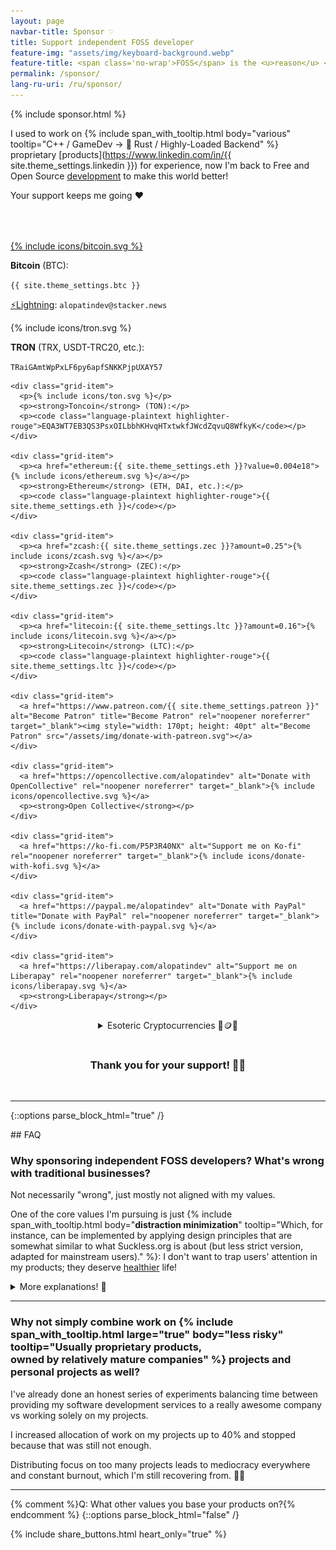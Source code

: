 ```yaml
---
layout: page
navbar-title: Sponsor ♡
title: Support independent FOSS developer
feature-img: "assets/img/keyboard-background.webp"
feature-title: <span class='no-wrap'>FOSS</span> is the <u>reason</u> <span class='no-wrap'>why I started <u>career</u></span> <span class='no-wrap'>in Software Development</span>
permalink: /sponsor/
lang-ru-uri: /ru/sponsor/
---
```

{% include sponsor.html %}

I used to work on
{% include span_with_tooltip.html body="various" tooltip="<span class='no-wrap'>C++ / GameDev</span> → <span class='no-wrap'>🦀 Rust / Highly-Loaded Backend</span>" %}
proprietary [products](https://www.linkedin.com/in/{{ site.theme_settings.linkedin }}) for experience,
now I'm back to <span class='no-wrap'>Free and Open Source [development](https://github.com/alopatindev)</span> to make this world better!

Your support keeps me going ❤️

<!-- div style="display: flex; justify-content: center; padding-bottom: 2rem; margin-top: 0">
  <div class="example" style="max-width: 40rem">
    <h3 style="text-align: center">How to support:</h3>
    <ul style="margin-bottom: 0">
      <li>share this page:</li>
    </ul>
    {% include share_buttons.html no_text=true %}
    <ul>
      <li>press ⭐ in the <a href="https://github.com/alopatindev">repos you like</a>
        <ul>
          <li>share them with your friends/colleges</li>
          <li>help specifically a tiny project <a href="https://github.com/cargo-limit/cargo-limit#support"><img style="display: inline-block; vertical-align: middle; width: 1.4rem; height: 1.4rem" src="/assets/img/cargo-limit.svg">cargo-limit</a></li>
        </ul>
      </li>
      <li class="padding-top-small">make general donations for {% include span_with_tooltip.html body="everything" tooltip="FOSS development <span class='no-wrap'>and occasional Blogging / Vlogging</span>" %} I produce:</li>
    </ul>
  </div>
</div -->

<div class="donation-container" style="margin-top: 4rem">
  <div class="grid-container">
    <div class="grid-item">
      <p style="margin-bottom: 0.7em"><a href="bitcoin:{{ site.theme_settings.btc }}?amount=0.0002">{% include icons/bitcoin.svg %}</a></p>
      <p style="margin-bottom: 0"><strong>Bitcoin</strong> (BTC):</p>
      <p style="margin-bottom: 0"><code class="language-plaintext highlighter-rouge">{{ site.theme_settings.btc }}</code></p>
      <p><a href="https://zapper.nostrapps.org/zap?id={{ site.theme_settings.nostr.npub }}&amount=20000" target="_blank">⚡Lightning</a>: <code class="language-plaintext highlighter-rouge">alopatindev@stacker.news</code></p>
    </div>
    <div class="grid-item">
      <p>{% include icons/tron.svg %}</p>
      <p><strong>TRON</strong> (TRX, USDT-TRC20, etc.):</p>
      <p><code class="language-plaintext highlighter-rouge">TRaiGAmtWpPxLF6py6apfSNKKPjpUXAY57</code></p>
    </div>

    <div class="grid-item">
      <p>{% include icons/ton.svg %}</p>
      <p><strong>Toncoin</strong> (TON):</p>
      <p><code class="language-plaintext highlighter-rouge">EQA3WT7EB3QS3PsxOILbbhKHvqHTxtwkfJWcdZqvuQ8WfkyK</code></p>
    </div>

    <div class="grid-item">
      <p><a href="ethereum:{{ site.theme_settings.eth }}?value=0.004e18">{% include icons/ethereum.svg %}</a></p>
      <p><strong>Ethereum</strong> (ETH, DAI, etc.):</p>
      <p><code class="language-plaintext highlighter-rouge">{{ site.theme_settings.eth }}</code></p>
    </div>

    <div class="grid-item">
      <p><a href="zcash:{{ site.theme_settings.zec }}?amount=0.25">{% include icons/zcash.svg %}</a></p>
      <p><strong>Zcash</strong> (ZEC):</p>
      <p><code class="language-plaintext highlighter-rouge">{{ site.theme_settings.zec }}</code></p>
    </div>

    <div class="grid-item">
      <p><a href="litecoin:{{ site.theme_settings.ltc }}?amount=0.16">{% include icons/litecoin.svg %}</a></p>
      <p><strong>Litecoin</strong> (LTC):</p>
      <p><code class="language-plaintext highlighter-rouge">{{ site.theme_settings.ltc }}</code></p>
    </div>

    <div class="grid-item">
      <a href="https://www.patreon.com/{{ site.theme_settings.patreon }}" alt="Become Patron" title="Become Patron" rel="noopener noreferrer" target="_blank"><img style="width: 170pt; height: 40pt" alt="Become Patron" src="/assets/img/donate-with-patreon.svg"></a>
    </div>

    <div class="grid-item">
      <a href="https://opencollective.com/alopatindev" alt="Donate with OpenCollective" rel="noopener noreferrer" target="_blank">{% include icons/opencollective.svg %}</a>
      <p><strong>Open Collective</strong></p>
    </div>

    <div class="grid-item">
      <a href="https://ko-fi.com/P5P3R40NX" alt="Support me on Ko-fi" rel="noopener noreferrer" target="_blank">{% include icons/donate-with-kofi.svg %}</a>
    </div>

    <div class="grid-item">
      <a href="https://paypal.me/alopatindev" alt="Donate with PayPal" title="Donate with PayPal" rel="noopener noreferrer" target="_blank">{% include icons/donate-with-paypal.svg %}</a>
    </div>

    <div class="grid-item">
      <a href="https://liberapay.com/alopatindev" alt="Support me on Liberapay" rel="noopener noreferrer" target="_blank">{% include icons/liberapay.svg %}</a>
      <p><strong>Liberapay</strong></p>
    </div>
  </div>
</div>

<p>
  <div style="display: flex; justify-content: center">
    <div class="esoteric-crypto">
      <details><summary markdown="span">Esoteric Cryptocurrencies 💎🪙🌚</summary>
        <ul>
          <li><strong>AuroraCoin</strong> (AUR): <code class="language-plaintext highlighter-rouge">AMf189Ap4RqQ71L9YWXE9ZBm8GFTnYSTST</code></li>
          <li><strong>Binance coin</strong> (BNB): <code class="language-plaintext highlighter-rouge">0xff3c912b69d6fc8b0e9bc7bb7ed897557ef5d28f</code></li>
          <li><strong>BitcoinCash</strong> (BCH): <code class="language-plaintext highlighter-rouge">qzpewzlsypp5ld2udvfxxw4yhxmlvzy5ku5rnwvj3e</code></li>
          <li><strong>BitcoinGold</strong> (BTG): <code class="language-plaintext highlighter-rouge">GTp7xTfsCSgMqcniS6AVdFhi1L3Nzh7wvJ</code></li>
          <li><strong>BlockChainCoinX</strong> (XCCX): <code class="language-plaintext highlighter-rouge">XNdPhpWZJjyFFA93pCtvENHeWwiDDK1EHZ</code></li>
          <li><strong>Blocknet</strong> (BLOCK): <code class="language-plaintext highlighter-rouge">BnpacNjCfFWQnKEkJgA2LEY5nGfZyd7q3r</code></li>
          <li><strong>Dash</strong> (DASH): <code class="language-plaintext highlighter-rouge">XgW9K6AVqfjP9u9cTvHZBLj51NP6eRxEqA</code></li>
          <li><strong>DeepOnion</strong> (ONION): <code class="language-plaintext highlighter-rouge">DVMVucBGRbj2Uv9QwQj83MRksQAofhTybv</code></li>
          <li><strong>DigiByte</strong> (DGB): <code class="language-plaintext highlighter-rouge">D7a9ysrXXuhqhkxcSweeMvuB57bu1YbNPd</code></li>
          <li><strong>Dogecoin</strong> (DOGE): <code class="language-plaintext highlighter-rouge">D6hkWmCYgbia6oEcuYCdfsPxpXSyTc2DdU</code></li>
          <li><strong>Emercoin</strong> (EMC): <code class="language-plaintext highlighter-rouge">EKyvkQt5CvLtNdACvATdpedmGAhRqHnsm3</code></li>
          <li><strong>Ethereum Classic</strong> (ETC): <code class="language-plaintext highlighter-rouge">0x4822d96683ac11cdac6dc3389a22076164b30d09</code></li>
          <li><strong>EverGreenCoin</strong> (EGC): <code class="language-plaintext highlighter-rouge">ERcmx7nxHG3s1o7hnC3aQKBU3scJEtDuth</code></li>
          <li><strong>Flux</strong> (FLUX): <code class="language-plaintext highlighter-rouge">t1cvr66T2uL6sZgp3HcLMjYUxedVs9aHJzT</code></li>
          <li><strong>GuapCoin</strong> (GUAP): <code class="language-plaintext highlighter-rouge">GNpUxGUxoMi8VoXm7Peq31fskFSkq8Ahfg</code></li>
          <li><strong>Hivecoin</strong> (HVQ): <code class="language-plaintext highlighter-rouge">HRCsmcRFFgDHLeUwJgKxEoKwuHNgdSkLoe</code></li>
          <li><strong>Komodo</strong> (KMD): <code class="language-plaintext highlighter-rouge">RKb2vZewxuNMMuSVinz4mbRZn9GJTyDc59</code></li>
          <li><strong>Monero</strong> (XMR): <code class="language-plaintext highlighter-rouge">45H6MXry6cqS4zwsPBsotx8dBSB9zvnnnbxdkqrCmYH2Rh1hsDKBsjoP67Er966wWBD7awbubMEWx1WfSaRyKFgVCjEKunT</code></li>
          <li><strong>NameCoin</strong> (NMC): <code class="language-plaintext highlighter-rouge">N66EC4gqfjrw6k64URsYX3NDzmESFuGXL6</code></li>
          <li><strong>Novacoin</strong> (NVC): <code class="language-plaintext highlighter-rouge">4ZPNP6hr5GWdSnvxYvswtfCnMUokrtyWP7</code></li>
          <li><strong>PIVX</strong> (PIVX): <code class="language-plaintext highlighter-rouge">DPLE8djj5cZpXmHn361G56Q3m4Wcygx96k</code></li>
          <li><strong>Peercoin</strong> (PPC): <code class="language-plaintext highlighter-rouge">PDUbcDVQgDkrqTidtUdrRMt5FVawnutnzr</code></li>
          <li><strong>PostCoin</strong> (POST): <code class="language-plaintext highlighter-rouge">PNPn16AU9Jp6MX3CLEMitCX4XX3w5BdDvM</code></li>
          <li><strong>Qtum</strong> (QTUM): <code class="language-plaintext highlighter-rouge">QMMvbdKcaAmeThHsXjWUUTYFMB5Si6cZaS</code></li>
          <li><strong>Radiant</strong> (RXD): <code class="language-plaintext highlighter-rouge">19VwKwXYQkMuLGykrPW12njve1xEnAH2cz</code></li>
          <li><strong>Raptoreum</strong> (RTM): <code class="language-plaintext highlighter-rouge">RGLagv2pAjJ3rfoUC4kJFtVw5ogRRBNYYq</code></li>
          <li><strong>Ravencoin</strong> (RVN): <code class="language-plaintext highlighter-rouge">R9WVSimFV1HnbrLGo8zzQiaNWwnwt7Y3Ui</code></li>
          <li><strong>ReddCoin</strong> (RDD): <code class="language-plaintext highlighter-rouge">Rt4NQRZepSm9wERw4ZhgQaM1PHzschzaXE</code></li>
          <li><strong>SmartHoldem</strong> (STH): <code class="language-plaintext highlighter-rouge">SUxHKRsZC9Jv3T3zxPoq9Sq5pMpT9me4rg</code></li>
          <li><strong>Vericoin</strong> (VRC): <code class="language-plaintext highlighter-rouge">VKfmNKqgcwHk9CgPbsCnWJH2crVVq47g75</code></li>
          <li><strong>Vertcoin</strong> (VTC): <code class="language-plaintext highlighter-rouge">Vh6GcgW2DQ7ZGpHhbt44Ru482YZFNcVXuX</code></li>
          <li><strong>WAVES</strong> (WAVES): <code class="language-plaintext highlighter-rouge">3PJwsjYtoBujKM1SDxFZJZfU46C88vvsXrA</code></li>
          <li><strong>eXperience</strong> (XP): <code class="language-plaintext highlighter-rouge">PJGQhytWiPsQebgt1xAJwTdiMF333S4Eje</code></li>
        </ul>
      </details>
    </div>
  </div>
</p>

<h3 style="text-align: center; padding-top: 1rem">Thank you for your support! 🙏🏼</h3>
<br>

---

{::options parse_block_html="true" /}
<div class="faq">
## FAQ

### Why sponsoring independent FOSS developers? What's wrong with traditional businesses?
Not necessarily "wrong", just mostly not aligned with my values.

One of the core values I'm pursuing is just {% include span_with_tooltip.html body="**distraction minimization**" tooltip="Which, for instance, can be implemented by applying design principles that are somewhat similar to what Suckless.org is about (<span class='no-wrap'>but less strict version,</span> adapted for mainstream users)." %}: I don't want to trap users' attention in my products; they deserve [healthier](https://www.ncbi.nlm.nih.gov/pmc/articles/PMC4183915/) life!

<details><summary markdown="span">More explanations! 🤯</summary>
{% include quote-small.html text="Why is it so hard to properly express<br>just this value alone in commercial products?" %}

I perceive the three typical career paths the following way:
<div class="pros-cons">
<h4>1. Work for traditional company (or companies) as a contractor (or coworker)</h4>
- Pros:
    - 👍 possibility to practice {% include span_with_tooltip.html body="SE" tooltip="Software Engineering" %}
        - best for initial gaining of SE experience
    - 👍 possibility to choose organization maturity
        - in a depressing range 🫤
    - 👍 typically no sustainability fuss at all
- Cons:
    - 🤦‍♂️ (almost) **no control** over high-level decisions
        - company will likely do some unethical things for various legitimate reasons

<h4>2. Work on Personal Projects</h4>
- Pros:
    - 👍 best for those who already {% include span_with_tooltip.html large="true" body="experienced enough" tooltip="And terrible for unexperienced developers. Don't get stuck on personal OSS projects if you're unexperienced, otherwise that feeds stereotype that OSS done by individuals == OSS done by unexperienced students" %} in SE
    - 👍 full decisions control
        - possibility to express unrestricted ethical values from the very beginning
        - innovations {% include span_with_tooltip.html large="true" body="freedom" tooltip="<i>Technically</i>, you can introduce any adequate innovations (including simple things, like one-time authentication link sent via something more reliable and secure than SMS), while typical commercial organization (like bank) would usually decline certain useful innovations and prefer disastrous outdated dominant technologies for various &quot;rational&quot; reasons. Or might even integrate irrelevant popular technologies in order to &quot;sell better&quot; 🤦‍♂️" %}
- Cons:
    - 💀 extremely hard sustainability

<h4>3. Open a traditional company</h4>
- Pros:
    - 👍 some decisions control
        - restricted to democratic decisions across (co-)founders
        - but some of the co-founders might *often* turn out to be overgrown psychopathic infants 💀
            - what kind of decisions such company will be making in this case?
- Cons:
    - 🤦‍♂️ too much management, hard to perform actual SE as founder
    - 🤦‍♂️ often very hard sustainability
    - 💀 **parasitic survival values** for unknown period of time
        - company rarely matures up to advanced enough stages of development, where high enough ethical values become adequate to express (without damaging company sustainability).
</div>

<div class="example">
#### Few examples of parasitism in typical commercial products:
1. Intentional (usually survival) **manipulative techniques**:
    - intrusive advertising and notifications
        - *"We've got something else for you!"* when user is about to close a page
        - sudden loud commercials while you're listening to your silent relaxing meditative music
    - sudden [appearance](https://en.wikipedia.org/wiki/Clickjacking#Clickjacking_categories) of unwanted button in the position you were about to click
    - replacement of normal support service with a retarded chatbot simulacrum, that gives only a limited number of {% include span_with_tooltip.html body="useless feedback options" tooltip="In urgent cases, user can't report a real issue, can't contact a human, and will waste a lot of time brute-forcing the confusing menu options, or will even receive an instant auto-close of the real reported issue with an amusing excuse" %}

2. Hardcore intentional manipulative techniques, which suspiciously remind **scam techniques** which exist as something legal due to poor regulations:
    - unannounced enabling of {% include span_with_tooltip.html body="useless paid services" tooltip="Mobile operators love it" %}
    - overcomplicated UIs which intentionally {% include span_with_tooltip.html body="lead to mistakes" tooltip="Sends your money with wrong currency, enables unnecessary paid service, etc." %}
    - {% include span_with_tooltip.html body="not providing" tooltip="Name at least one health insurance company for digital nomads that doesn't do that right now" %} purchased service at all with absurd excuse.
</div>

<p style="margin-bottom: 0">If I'd like to start a traditional company, then even as an ethical enough founder, I would most likely run into choices between:</p>
- implementing similar parasitic stuff
- or closing entire organization, since it's unlikely it will survive otherwise.

{% include quote-small.html text="Sustainable organizations<br>slowly grow through stages of development" %}

They often stuck in [endless](https://www.pcworld.com/article/418693/mozilla-nixes-firefox-os-bowing-out-of-mobile-race.html) [survival](https://www.zdnet.com/article/programming-language-rust-mozilla-job-cuts-have-hit-us-badly-but-heres-how-well-survive/) nightmare.
Some of them run into conflicts between co-founders, which may lead to {% include span_with_tooltip.html large="true" body="corrupting the core values" tooltip="Think of OpenAI, which is no longer &quot;Open&quot;" %} of organization in [various](https://en.wikipedia.org/wiki/Contributor_License_Agreement#Relicensing_controversy) [ways](https://www.youtube.com/watch?v=gutR_LNoZw0) or, ironically, even **abandoning** [core](https://en.wikipedia.org/wiki/Removal_of_Sam_Altman_from_OpenAI) [leaders](https://www.thecorporategovernanceinstitute.com/insights/case-studies/why-did-apples-board-fire-steve-jobs-in-1985/)!

There's a huge chance to never make anything really ethical as an organization, despite long and painful efforts to grow it.

### Ignorance
Organizations naturally delegate {% include span_with_tooltip.html body="less important" tooltip="Or things that <strong>look</strong> less important" %} things to teams which gladly copy-paste terrible damaging ideas, due to various convincing excuses:
because they are cheaper to copy, they are implemented by competitors, etc.

<div class="example">
#### Examples of poor/outdated (but paradoxically popular) engineering "patterns":
- scrolljacking
- useless <a href="https://www.facebook.com/help/124895950923762" target="_blank">over-detailed</a> documentation, which quickly becomes {% include span_with_tooltip.html body="obsolete" tooltip="Rather than maintaining such &quot;documentation&quot;, it's cheaper to turn it into a single link that jumps to and highlights the exact input field" %}
- sudden non-disableable {% include span_with_tooltip.html body="notifications" tooltip="Including &quot;GDPR cookies blabla&quot;, which is a result of regulating things the wrong way" %}/tooltips/tutorials/announcements of features
- [useless](https://github.com/notune/captcha-solver#readme) CAPTCHAs, which bury your precious [flow state](/how-to-take-notes-like-a-programmer/#whats-the-point)
    - other than something like DDoS attacks, there's absolutely no reason to {% include span_with_tooltip.html body="distinguish bots" tooltip="What and why are we fighting? We're at the point of history, where bots <i>might</i> even transit to normal members of society" %} from humans anymore
    - it's ironical that companies like OpenAI/Google/Cloudflare/etc. are wasting their time improving bot detection
        - they could even **monetize** bots traffic, by turning bots into a ~~[crypto mining farm](https://github.com/mCaptcha/mCaptcha#readme)~~ distributed browser-based [ML inference](https://github.com/xenova/transformers.js#readme) engine, or whatever ecological enough, both to human mentality and to the business
- overcomplicate every single native GUI application by turning it into another web browser
    - it's a fractal of issues; one of them is that such software inevitably becomes buggy (and usually {% include span_with_tooltip.html body="laggy" tooltip="Which is observable on the fastest available hardware on the market of today and tomorrow" %})
        - sometimes to the point, where it becomes impossible to use without loss of attention and constant annoyance
- offline anti-patterns, like a notification bell in your {% include span_with_tooltip.html body="microwave" tooltip="Thank God we don't yet have <span class='no-wrap'>&quot;Smart&quot; Teapots</span> that also do the bell-screaming and additionally beg monthly subscriptions for <span class='brand'>Premium Volumes</span> and <span class='brand'>Platinum Boiling Speeds</span>" %} that decreases quality of your neighbors' sleep
    - reminds me an another popular (but orthogonal) anti-pattern: *cool* light (produced by conditioner or whatever) that decreases quality of your sleep.
</div>

{% include quote-small.html text="So why do I choose making personal FOSS projects?" %}

Due to <i>possibility</i> to start without all this parasitism {% include span_with_tooltip.html large="true" body="from the very beginning" tooltip="Increasing risk of my own sustainability as a tradeoff" %}.
</details>

---

### Why not simply combine work on {% include span_with_tooltip.html large="true" body="less risky" tooltip="Usually proprietary products,<br>owned by relatively mature companies" %} projects and personal projects as well?
I've already done an honest series of experiments balancing time between providing my software development services
to a really awesome company vs working solely on my projects.

I increased allocation of work on my projects up to 40% and stopped because that was still not enough.

Distributing focus on too many projects leads to mediocracy everywhere and constant burnout, which I'm still recovering from. 🧘‍♂️

---

{% comment %}Q: What other values you base your products on?{% endcomment %}
{::options parse_block_html="false" /}
</div>

{% include share_buttons.html heart_only="true" %}
<br>

